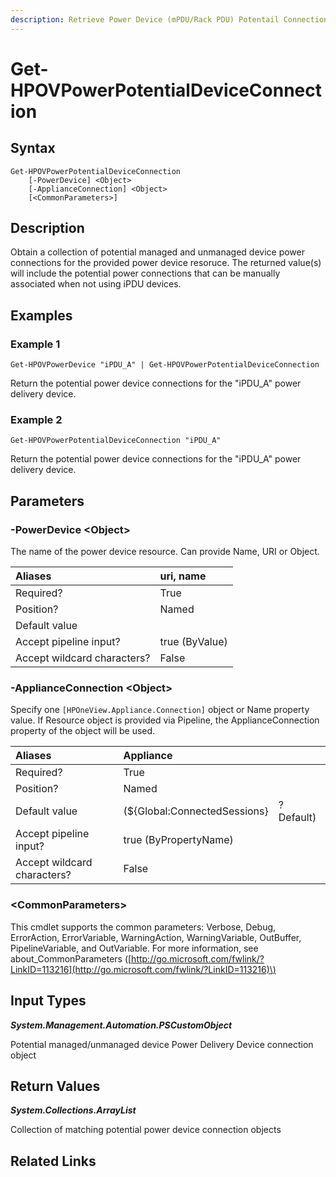 ```yaml
---
description: Retrieve Power Device (mPDU/Rack PDU) Potentail Connections
---
```


# Get-HPOVPowerPotentialDeviceConnection

## Syntax

```text
Get-HPOVPowerPotentialDeviceConnection
    [-PowerDevice] <Object>
    [-ApplianceConnection] <Object>
    [<CommonParameters>]
```

## Description

Obtain a collection of potential managed and unmanaged device power connections for the provided power device resoruce. The returned value\(s\) will include the potential power connections that can be manually associated when not using iPDU devices.

## Examples

### Example 1

```text
Get-HPOVPowerDevice "iPDU_A" | Get-HPOVPowerPotentialDeviceConnection
```

Return the potential power device connections for the "iPDU\_A" power delivery device.

### Example 2

```text
Get-HPOVPowerPotentialDeviceConnection "iPDU_A"
```

Return the potential power device connections for the "iPDU\_A" power delivery device.

## Parameters

### -PowerDevice &lt;Object&gt;

The name of the power device resource. Can provide Name, URI or Object.

| Aliases | uri, name |
| :--- | :--- |
| Required? | True |
| Position? | Named |
| Default value |  |
| Accept pipeline input? | true \(ByValue\) |
| Accept wildcard characters? | False |

### -ApplianceConnection &lt;Object&gt;

Specify one `[HPOneView.Appliance.Connection]` object or Name property value. If Resource object is provided via Pipeline, the ApplianceConnection property of the object will be used.

| Aliases | Appliance |  |
| :--- | :--- | :--- |
| Required? | True |  |
| Position? | Named |  |
| Default value | \(${Global:ConnectedSessions} | ? Default\) |
| Accept pipeline input? | true \(ByPropertyName\) |  |
| Accept wildcard characters? | False |  |

### &lt;CommonParameters&gt;

This cmdlet supports the common parameters: Verbose, Debug, ErrorAction, ErrorVariable, WarningAction, WarningVariable, OutBuffer, PipelineVariable, and OutVariable. For more information, see about\_CommonParameters \([http://go.microsoft.com/fwlink/?LinkID=113216](http://go.microsoft.com/fwlink/?LinkID=113216)\)

## Input Types

_**System.Management.Automation.PSCustomObject**_

Potential managed/unmanaged device Power Delivery Device connection object

## Return Values

_**System.Collections.ArrayList**_

Collection of matching potential power device connection objects

## Related Links

